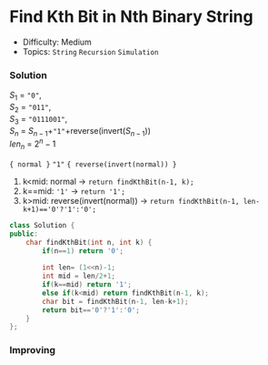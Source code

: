 # Find Kth Bit in Nth Binary String
- Difficulty: Medium
- Topics: `String` `Recursion` `Simulation`

### Solution
$S_1$ = `"0"`,  
$S_2$ = `"011"`,  
$S_3$ = `"0111001"`,  
$S_n$ = $S_{n-1}$+`"1"`+reverse(invert($S_{n-1}$))  
$len_n$ = $2^n-1$

`{ normal }` `"1"` `{ reverse(invert(normal)) }`
1. k<mid: normal -> `return findKthBit(n-1, k);`
2. k==mid: `'1'` -> `return '1';`
3. k>mid: reverse(invert(normal)) -> `return findKthBit(n-1, len-k+1)=='0'?'1':'0';`

``` cpp
class Solution {
public:
    char findKthBit(int n, int k) {
        if(n==1) return '0';
        
        int len= (1<<n)-1;
        int mid = len/2+1;
        if(k==mid) return '1';
        else if(k<mid) return findKthBit(n-1, k);
        char bit = findKthBit(n-1, len-k+1);
        return bit=='0'?'1':'0';
    }
};
```

### Improving
``` cpp
```